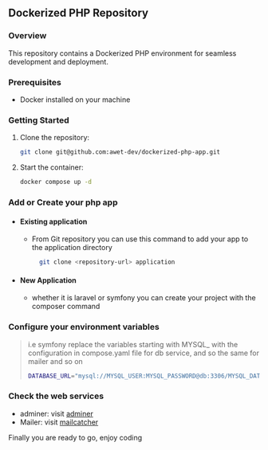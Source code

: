 ## Dockerized PHP Repository

### Overview

This repository contains a Dockerized PHP environment for seamless development and deployment.

### Prerequisites

- Docker installed on your machine

### Getting Started

1. Clone the repository:
   ```bash
   git clone git@github.com:awet-dev/dockerized-php-app.git
2. Start the container:
   ```bash
   docker compose up -d 

### Add or Create your php app

- #### Existing application
  - From Git repository you can use this command to add your app to the application directory
    ```bash
      git clone <repository-url> application
- #### New Application
  - whether it is laravel or symfony you can create your project with the composer command

### Configure your environment variables 
> i.e symfony replace the variables starting with MYSQL_ with the configuration in compose.yaml file for db service, and so the same for mailer and so on
> ```bash 
> DATABASE_URL="mysql://MYSQL_USER:MYSQL_PASSWORD@db:3306/MYSQL_DATABASE?serverVersion=8.3.0&charset=utf8mb4"
>

### Check the web services  
- adminer: visit [adminer](http://localhost:8080)
- Mailer: visit [mailcatcher](http://localhost:1080)

Finally you are ready to go, enjoy coding
 